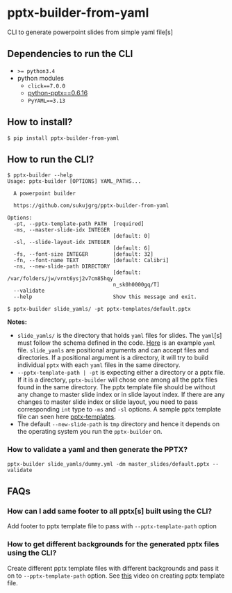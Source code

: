 # pptx-builder-from-yaml
CLI to generate powerpoint slides from simple yaml file[s]

## Dependencies to run the CLI
- `>= python3.4`
- python modules
  - `click==7.0.0`
  - [python-pptx==0.6.16](https://python-pptx.readthedocs.io/en/latest/)
  - `PyYAML==3.13`

## How to install?

```
$ pip install pptx-builder-from-yaml
```

## How to run the CLI?
```
$ pptx-builder --help
Usage: pptx-builder [OPTIONS] YAML_PATHS...

  A powerpoint builder

  https://github.com/sukujgrg/pptx-builder-from-yaml

Options:
  -pt, --pptx-template-path PATH  [required]
  -ms, --master-slide-idx INTEGER
                                  [default: 0]
  -sl, --slide-layout-idx INTEGER
                                  [default: 6]
  -fs, --font-size INTEGER        [default: 32]
  -fn, --font-name TEXT           [default: Calibri]
  -ns, --new-slide-path DIRECTORY
                                  [default: /var/folders/jw/vrnt6ysj2v7cm85hqy
                                  n_sk0h0000gq/T]
  --validate
  --help                          Show this message and exit.
```

```
$ pptx-builder slide_yamls/ -pt pptx-templates/default.pptx
```
**Notes:**
- `slide_yamls/` is the directory that holds `yaml` files for slides. The `yaml`[s] must
follow the schema defined in the code. [Here](unit_tests/scripts/yamls/Dummy.yml) is an
example `yaml` file. `slide_yamls` are positional arguments and can accept files and
directories. If a positional argument is a directory, it will try to build individual
`pptx` with each `yaml` files in the same directory.
- `--pptx-template-path | -pt` is expecting either a directory or a pptx file. If it is a 
directory, `pptx-builder` will chose one among all the pptx files found in the same directory.
The pptx template file should be without any change to master slide index or in slide
layout index. If there are any changes to master slide index or slide layout, you need to
pass corresponding `int` type to `-ms` and `-sl` options.
A sample pptx template file can seen here [pptx-templates](unit_tests/scripts/pptx-templates).
- The default `--new-slide-path` is `tmp` directory and hence it depends on the operating
system you run the `pptx-builder` on.


### How to validate a yaml and then generate the PPTX?
```
pptx-builder slide_yamls/dummy.yml -dm master_slides/default.pptx --validate
```

## FAQs
### How can I add same footer to all pptx[s] built using the CLI?

Add footer to pptx template file to pass with `--pptx-template-path` option

### How to get different backgrounds for the generated pptx files using the CLI?

Create different pptx template files with different backgrounds and pass it on to
`--pptx-template-path` option. See [this](https://youtu.be/AftDaPQwhPg) video on
creating pptx template file.